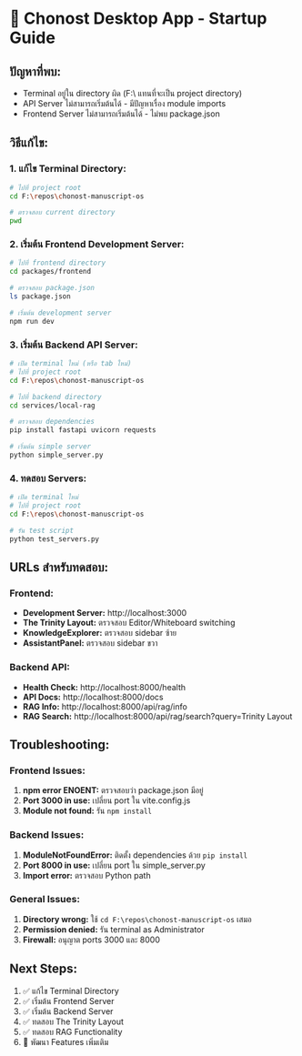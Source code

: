 # 🚀 Chonost Desktop App - Startup Guide

## **ปัญหาที่พบ:**
- Terminal อยู่ใน directory ผิด (F:\ แทนที่จะเป็น project directory)
- API Server ไม่สามารถเริ่มต้นได้ - มีปัญหาเรื่อง module imports
- Frontend Server ไม่สามารถเริ่มต้นได้ - ไม่พบ package.json

## **วิธีแก้ไข:**

### **1. แก้ไข Terminal Directory:**
```bash
# ไปที่ project root
cd F:\repos\chonost-manuscript-os

# ตรวจสอบ current directory
pwd
```

### **2. เริ่มต้น Frontend Development Server:**
```bash
# ไปที่ frontend directory
cd packages/frontend

# ตรวจสอบ package.json
ls package.json

# เริ่มต้น development server
npm run dev
```

### **3. เริ่มต้น Backend API Server:**
```bash
# เปิด terminal ใหม่ (หรือ tab ใหม่)
# ไปที่ project root
cd F:\repos\chonost-manuscript-os

# ไปที่ backend directory
cd services/local-rag

# ตรวจสอบ dependencies
pip install fastapi uvicorn requests

# เริ่มต้น simple server
python simple_server.py
```

### **4. ทดสอบ Servers:**
```bash
# เปิด terminal ใหม่
# ไปที่ project root
cd F:\repos\chonost-manuscript-os

# รัน test script
python test_servers.py
```

## **URLs สำหรับทดสอบ:**

### **Frontend:**
- **Development Server:** http://localhost:3000
- **The Trinity Layout:** ตรวจสอบ Editor/Whiteboard switching
- **KnowledgeExplorer:** ตรวจสอบ sidebar ซ้าย
- **AssistantPanel:** ตรวจสอบ sidebar ขวา

### **Backend API:**
- **Health Check:** http://localhost:8000/health
- **API Docs:** http://localhost:8000/docs
- **RAG Info:** http://localhost:8000/api/rag/info
- **RAG Search:** http://localhost:8000/api/rag/search?query=Trinity Layout

## **Troubleshooting:**

### **Frontend Issues:**
1. **npm error ENOENT:** ตรวจสอบว่า package.json มีอยู่
2. **Port 3000 in use:** เปลี่ยน port ใน vite.config.js
3. **Module not found:** รัน `npm install`

### **Backend Issues:**
1. **ModuleNotFoundError:** ติดตั้ง dependencies ด้วย `pip install`
2. **Port 8000 in use:** เปลี่ยน port ใน simple_server.py
3. **Import error:** ตรวจสอบ Python path

### **General Issues:**
1. **Directory wrong:** ใช้ `cd F:\repos\chonost-manuscript-os` เสมอ
2. **Permission denied:** รัน terminal as Administrator
3. **Firewall:** อนุญาต ports 3000 และ 8000

## **Next Steps:**
1. ✅ แก้ไข Terminal Directory
2. ✅ เริ่มต้น Frontend Server
3. ✅ เริ่มต้น Backend Server
4. ✅ ทดสอบ The Trinity Layout
5. ✅ ทดสอบ RAG Functionality
6. 🔄 พัฒนา Features เพิ่มเติม
